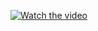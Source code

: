 [![Watch the video](https://img.youtube.com/vi/03kXNNJ-LNs/maxresdefault.jpg)](https://youtube.com/embed/03kXNNJ-LNs)
